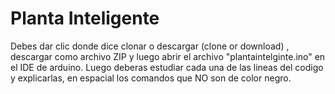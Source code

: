 # Planta Inteligente 
Debes dar clic donde dice clonar o descargar (clone or download) , descargar como archivo ZIP y luego abrir el archivo "plantaintelginte.ino" en el IDE de arduino.
Luego deberas estudiar cada una de las lineas del codigo y explicarlas, en espacial los comandos que NO son de color negro.
